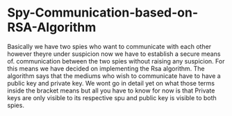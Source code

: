 # Spy-Communication-based-on-RSA-Algorithm
Basically we have two spies who want to communicate with each other however theyre under suspicion now we have to establish a secure means of. communication between the two spies without raising any suspicion.
For this means we have decided on implementing the Rsa algorithm. The algorithm says that the mediums who wish to communicate have to have a public key and private key. We wont go in detail yet on what those terms inside the bracket means but all you have to know for now is that Private keys are only visible to its respective spu and public key is visible to both spies.
